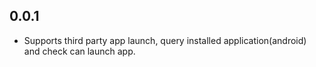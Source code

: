 ## 0.0.1

* Supports third party app launch, query installed application(android) and check can launch app.
